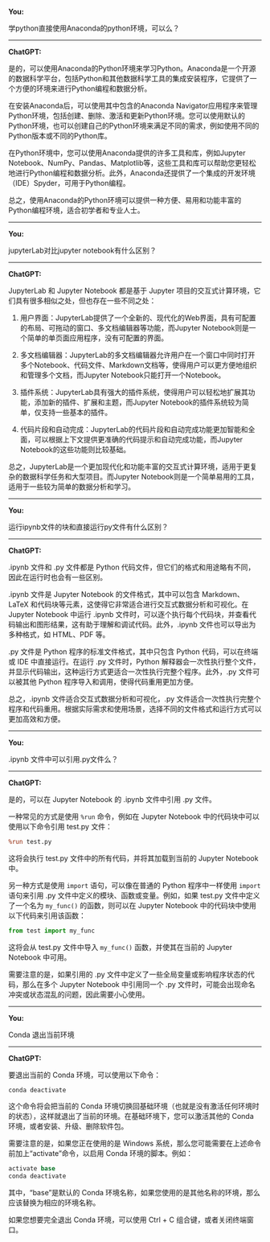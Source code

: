 **You:**

学python直接使用Anaconda的python环境，可以么？

* * *

**ChatGPT:**

是的，可以使用Anaconda的Python环境来学习Python。Anaconda是一个开源的数据科学平台，包括Python和其他数据科学工具的集成安装程序，它提供了一个方便的环境来进行Python编程和数据分析。

在安装Anaconda后，可以使用其中包含的Anaconda Navigator应用程序来管理Python环境，包括创建、删除、激活和更新Python环境。您可以使用默认的Python环境，也可以创建自己的Python环境来满足不同的需求，例如使用不同的Python版本或不同的Python库。

在Python环境中，您可以使用Anaconda提供的许多工具和库，例如Jupyter Notebook、NumPy、Pandas、Matplotlib等，这些工具和库可以帮助您更轻松地进行Python编程和数据分析。此外，Anaconda还提供了一个集成的开发环境（IDE）Spyder，可用于Python编程。

总之，使用Anaconda的Python环境可以提供一种方便、易用和功能丰富的Python编程环境，适合初学者和专业人士。

* * *

**You:**

jupyterLab对比jupyter notebook有什么区别？

* * *

**ChatGPT:**

JupyterLab 和 Jupyter Notebook 都是基于 Jupyter 项目的交互式计算环境，它们具有很多相似之处，但也存在一些不同之处：

1.  用户界面：JupyterLab提供了一个全新的、现代化的Web界面，具有可配置的布局、可拖动的窗口、多文档编辑器等功能，而Jupyter Notebook则是一个简单的单页面应用程序，没有可配置的界面。
    
2.  多文档编辑器：JupyterLab的多文档编辑器允许用户在一个窗口中同时打开多个Notebook、代码文件、Markdown文档等，使得用户可以更方便地组织和管理多个文档，而Jupyter Notebook只能打开一个Notebook。
    
3.  插件系统：JupyterLab具有强大的插件系统，使得用户可以轻松地扩展其功能，添加新的插件、扩展和主题，而Jupyter Notebook的插件系统较为简单，仅支持一些基本的插件。
    
4.  代码片段和自动完成：JupyterLab的代码片段和自动完成功能更加智能和全面，可以根据上下文提供更准确的代码提示和自动完成功能，而Jupyter Notebook的这些功能则比较基础。
    

总之，JupyterLab是一个更加现代化和功能丰富的交互式计算环境，适用于更复杂的数据科学任务和大型项目。而Jupyter Notebook则是一个简单易用的工具，适用于一些较为简单的数据分析和学习。

* * *

**You:**

运行ipynb文件的块和直接运行py文件有什么区别？

* * *

**ChatGPT:**

.ipynb 文件和 .py 文件都是 Python 代码文件，但它们的格式和用途略有不同，因此在运行时也会有一些区别。

.ipynb 文件是 Jupyter Notebook 的文件格式，其中可以包含 Markdown、LaTeX 和代码块等元素，这使得它非常适合进行交互式数据分析和可视化。在 Jupyter Notebook 中运行 .ipynb 文件时，可以逐个执行每个代码块，并查看代码输出和图形结果，这有助于理解和调试代码。此外，.ipynb 文件也可以导出为多种格式，如 HTML、PDF 等。

.py 文件是 Python 程序的标准文件格式，其中只包含 Python 代码，可以在终端或 IDE 中直接运行。在运行 .py 文件时，Python 解释器会一次性执行整个文件，并显示代码输出，这种运行方式更适合一次性执行完整个程序。此外，.py 文件可以被其他 Python 程序导入和调用，使得代码重用更加方便。

总之，.ipynb 文件适合交互式数据分析和可视化，.py 文件适合一次性执行完整个程序和代码重用。根据实际需求和使用场景，选择不同的文件格式和运行方式可以更加高效和方便。

* * *

**You:**

.ipynb 文件中可以引用.py文件么？

* * *

**ChatGPT:**

是的，可以在 Jupyter Notebook 的 .ipynb 文件中引用 .py 文件。

一种常见的方式是使用 `%run` 命令，例如在 Jupyter Notebook 中的代码块中可以使用以下命令引用 test.py 文件：

```perl
%run test.py
```

这将会执行 test.py 文件中的所有代码，并将其加载到当前的 Jupyter Notebook 中。

另一种方式是使用 `import` 语句，可以像在普通的 Python 程序中一样使用 `import` 语句来引用 .py 文件中定义的模块、函数或变量。例如，如果 test.py 文件中定义了一个名为 `my_func()` 的函数，则可以在 Jupyter Notebook 中的代码块中使用以下代码来引用该函数：

```python
from test import my_func
```

这将会从 test.py 文件中导入 `my_func()` 函数，并使其在当前的 Jupyter Notebook 中可用。

需要注意的是，如果引用的 .py 文件中定义了一些全局变量或影响程序状态的代码，那么在多个 Jupyter Notebook 中引用同一个 .py 文件时，可能会出现命名冲突或状态混乱的问题，因此需要小心使用。

* * *

**You:**

Conda 退出当前环境

* * *

**ChatGPT:**

要退出当前的 Conda 环境，可以使用以下命令：

```
conda deactivate
```

这个命令将会把当前的 Conda 环境切换回基础环境（也就是没有激活任何环境时的状态），这样就退出了当前的环境。在基础环境下，您可以激活其他的 Conda 环境，或者安装、升级、删除软件包。

需要注意的是，如果您正在使用的是 Windows 系统，那么您可能需要在上述命令前加上“activate”命令，以启用 Conda 环境的脚本。例如：

```csharp
activate base
conda deactivate
```

其中，“base”是默认的 Conda 环境名称，如果您使用的是其他名称的环境，那么应该替换为相应的环境名称。

如果您想要完全退出 Conda 环境，可以使用 Ctrl + C 组合键，或者关闭终端窗口。